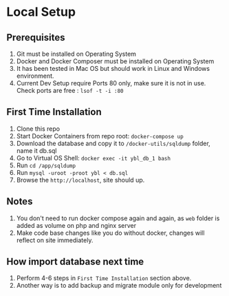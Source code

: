 # Local Setup
## Prerequisites
1. Git must be installed on Operating System
2. Docker and Docker Composer must be installed on Operating System
3. It has been tested in Mac OS but should work in Linux and Windows environment.
4. Current Dev Setup require Ports 80 only, make sure it is not in use. Check ports are free : ```lsof -t -i :80 ```

## First Time Installation
1. Clone this repo
2. Start Docker Containers from repo root: ```docker-compose up```
4. Download the database and copy it to ```/docker-utils/sqldump``` folder, name it db.sql
3. Go to Virtual OS Shell: ```docker exec -it ybl_db_1 bash```
5. Run ```cd /app/sqldump```
6. Run ```mysql -uroot -proot ybl < db.sql```
7. Browse the ```http://localhost```, site should up.

## Notes
1. You don't need to run docker compose again and again, as ```web``` folder is added as volume on php and nginx server
2. Make code base changes like you do without docker, changes will reflect on site immediately.

## How import database next time
1. Perform 4-6 steps in ```First Time Installation``` section above.
2. Another way is to add backup and migrate module only for development
